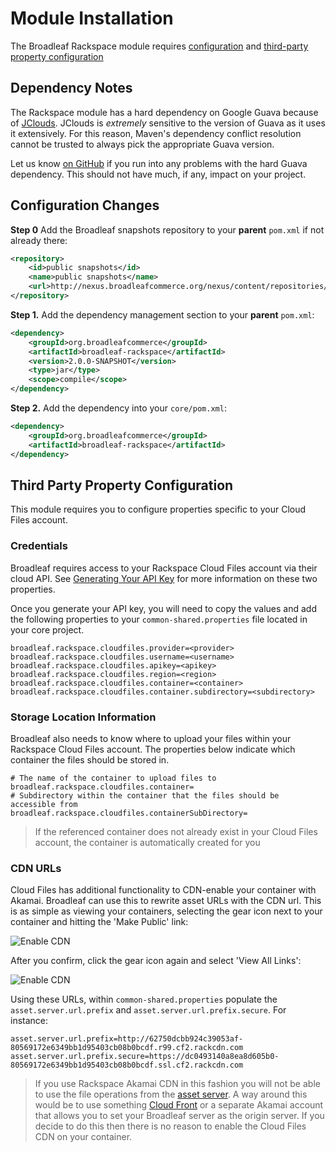 # Module Installation 
The Broadleaf Rackspace module requires [configuration](#configuration-changes) and [third-party property configuration](#third-party-property-configuration)

## Dependency Notes
The Rackspace module has a hard dependency on Google Guava because of [JClouds](http://jclouds.apache.org/). 
JClouds is *extremely* sensitive to the version of Guava as it uses it extensively. 
For this reason, Maven's dependency conflict resolution cannot be trusted to always pick the appropriate Guava version.

Let us know [on GitHub](https://github.com/broadleafcommerce/blc-rackspace) if you run into any problems with the hard Guava dependency. This should not have much, if any, impact on your project.

## Configuration Changes
**Step 0** Add the Broadleaf snapshots repository to your **parent** `pom.xml` if not already there:

```xml
<repository>
    <id>public snapshots</id>
    <name>public snapshots</name>
    <url>http://nexus.broadleafcommerce.org/nexus/content/repositories/snapshots/</url>
</repository>
```

**Step 1.**  Add the dependency management section to your **parent** `pom.xml`:
    
```xml
<dependency>
    <groupId>org.broadleafcommerce</groupId>
    <artifactId>broadleaf-rackspace</artifactId>
    <version>2.0.0-SNAPSHOT</version>
    <type>jar</type>
    <scope>compile</scope>
</dependency>
```

**Step 2.**  Add the dependency into your `core/pom.xml`:
    
```xml
<dependency>
    <groupId>org.broadleafcommerce</groupId>
    <artifactId>broadleaf-rackspace</artifactId>
</dependency>
```

## Third Party Property Configuration
This module requires you to configure properties specific to your Cloud Files account.   

### Credentials
Broadleaf requires access to your Rackspace Cloud Files account via their cloud API. See [Generating Your API Key](http://www.rackspace.com/knowledge_center/article/rackspace-cloud-essentials-1-generating-your-api-key) for more information on these two properties.  

Once you generate your API key, you will need to copy the values and add the following properties to your `common-shared.properties` file located in your core project.
 
```properties
broadleaf.rackspace.cloudfiles.provider=<provider>
broadleaf.rackspace.cloudfiles.username=<username>
broadleaf.rackspace.cloudfiles.apikey=<apikey>
broadleaf.rackspace.cloudfiles.region=<region>
broadleaf.rackspace.cloudfiles.container=<container>
broadleaf.rackspace.cloudfiles.container.subdirectory=<subdirectory>
```

### Storage Location Information 
Broadleaf also needs to know where to upload your files within your Rackspace Cloud Files account. The properties below indicate which container the files should be stored in.

```properties
# The name of the container to upload files to
broadleaf.rackspace.cloudfiles.container=
# Subdirectory within the container that the files should be accessible from
broadleaf.rackspace.cloudfiles.containerSubDirectory=
```

> If the referenced container does not already exist in your Cloud Files account, the container is automatically created for you

### CDN URLs
Cloud Files has additional functionality to CDN-enable your container with Akamai. Broadleaf can use this to rewrite asset URLs with the CDN url. This is as simple as viewing your containers, selecting the gear icon next to your container and hitting the 'Make Public' link:

![Enable CDN](enable-cdn-popup.png)

After you confirm, click the gear icon again and select 'View All Links':

![Enable CDN](cdn-view-links.png)

Using these URLs, within `common-shared.properties` populate the `asset.server.url.prefix` and `asset.server.url.prefix.secure`. For instance:

```properties
asset.server.url.prefix=http://62750dcbb924c39053af-80569172e6349bb1d95403cb08b0bcdf.r99.cf2.rackcdn.com
asset.server.url.prefix.secure=https://dc0493140a8ea8d605b0-80569172e6349bb1d95403cb08b0bcdf.ssl.cf2.rackcdn.com
```

> If you use Rackspace Akamai CDN in this fashion you will not be able to use the file operations from the [asset server](http://docs.broadleafcommerce.org/core/current/broadleaf-concepts/additional-configuration/asset-server-configuration). A way around this would be to use something [Cloud Front](http://aws.amazon.com/cloudfront/) or a separate Akamai account that allows you to set your Broadleaf server as the origin server. If you decide to do this then there is no reason to enable the Cloud Files CDN on your container.
